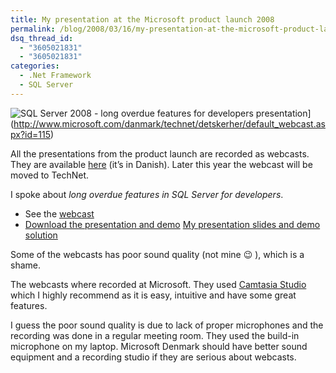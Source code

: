 ```yaml
---
title: My presentation at the Microsoft product launch 2008
permalink: /blog/2008/03/16/my-presentation-at-the-microsoft-product-launch-2008/
dsq_thread_id:
  - "3605021831"
  - "3605021831"
categories:
  - .Net Framework
  - SQL Server
---
```

![SQL Server 2008 - long overdue features for developers presentation](/wp-content/sqlserver2008presentation.jpg)](http://www.microsoft.com/danmark/technet/detskerher/default_webcast.aspx?id=115)

All the presentations from the product launch are recorded as webcasts. They are available [here](http://www.microsoft.com/danmark/technet/detskerher/default.aspx "Microsoft LAUNCH det sker {her}") (it’s in Danish). Later this year the webcast will be moved to TechNet.

I spoke about _long overdue features in SQL Server for developers_.

* See the [webcast](http://www.microsoft.com/danmark/technet/detskerher/default_webcast.aspx?id=115 "SQL Server 2008 - Long overdue features for developers webcast")
* [Download the presentation and demo](/wp-content/sql-server-2008-long-overdue-features-for-developers.zip "Download the presentation and demo") [My presentation slides and demo solution](/wp-content/sql-server-2008-long-overdue-features-for-developers.zip)

Some of the webcasts has poor sound quality (not mine 😉 ), which is a shame.

The webcasts where recorded at Microsoft. They used [Camtasia Studio](http://www.techsmith.com/camtasia.asp "Camtasio Studio site") which I highly recommend as it is easy, intuitive and have some great features.

I guess the poor sound quality is due to lack of proper microphones and the recording was done in a regular meeting room. They used the build-in microphone on my laptop. Microsoft Denmark should have better sound equipment and a recording studio if they are serious about webcasts.
